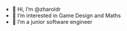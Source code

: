 - 👋 Hi, I’m @zharoldr
- 👀 I’m interested in Game Design and Maths
- 🌱 I’m a junior software engineer

<!---
zharoldr/zharoldr is a ✨ special ✨ repository because its `README.md` (this file) appears on your GitHub profile.
You can click the Preview link to take a look at your changes.
--->
